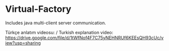 # Virtual-Factory
Includes java multi-client server communication.

Türkçe anlatım videosu: / Turkish explanation video:
https://drive.google.com/file/d/1tWfNof4F7C75yNEHNRUf6KEEsQH93cUc/view?usp=sharing
